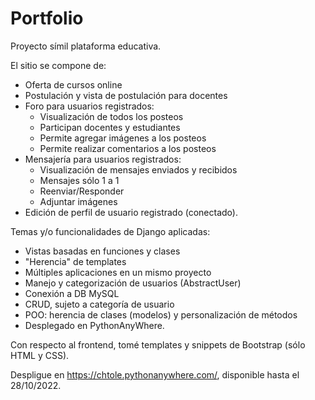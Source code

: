# Portfolio
Proyecto símil plataforma educativa.

El sitio se compone de:
* Oferta de cursos online
* Postulación y vista de postulación para docentes
* Foro para usuarios registrados:
    - Visualización de todos los posteos
    - Participan docentes y estudiantes
    - Permite agregar imágenes a los posteos
    - Permite realizar comentarios a los posteos
* Mensajería para usuarios registrados:
    - Visualización de mensajes enviados y recibidos
    - Mensajes sólo 1 a 1
    - Reenviar/Responder
    - Adjuntar imágenes
* Edición de perfil de usuario registrado (conectado).

Temas y/o funcionalidades de Django aplicadas:
* Vistas basadas en funciones y clases
* "Herencia" de templates
* Múltiples aplicaciones en un mismo proyecto
* Manejo y categorización de usuarios (AbstractUser)
* Conexión a DB MySQL
* CRUD, sujeto a categoría de usuario
* POO: herencia de clases (modelos) y personalización de métodos
* Desplegado en PythonAnyWhere.

Con respecto al frontend, tomé templates y snippets de Bootstrap (sólo HTML y CSS).

Despligue en https://chtole.pythonanywhere.com/, disponible hasta el 28/10/2022.